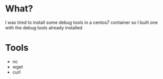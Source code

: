What?
=====

I was tired to install some debug tools in a centos7 container so I built one with the debug tools already installed

Tools
=====

* nc
* wget
* curl

